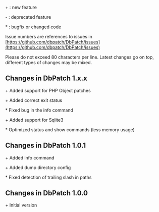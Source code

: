 \+ : new feature

\- : deprecated feature

\* : bugfix or changed code

Issue numbers are references to issues in [https://github.com/dbpatch/DbPatch/issues](https://github.com/dbpatch/DbPatch/issues)

Please do not exceed 80 characters per line.
Latest changes go on top, different types of changes may be mixed.


Changes in DbPatch 1.x.x
------------------------
\+ Added support for PHP Object patches

\+ Added correct exit status

\* Fixed bug in the info command

\+ Added support for Sqlite3

\* Optimized status and show commands (less memory usage)

Changes in DbPatch 1.0.1
------------------------
\+ Added info command

\+ Added dump directory config

\* Fixed detection of trailing slash in paths

Changes in DbPatch 1.0.0
------------------------
\+  Initial version


